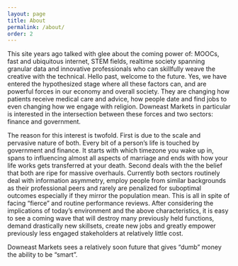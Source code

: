 ```yaml
---
layout: page
title: About
permalink: /about/
order: 2
---
```


This site years ago talked with glee about the coming power of: MOOCs, fast and ubiquitous internet, STEM fields, realtime society spanning granular data and innovative professionals who can skillfully weave the creative with the technical. Hello past, welcome to the future. Yes, we have entered the hypothesized stage where all these factors can, and are powerful forces in our economy and overall society. They are changing how patients receive medical care and advice, how people date and find jobs to even changing how we engage with religion. Downeast Markets in particular is interested in the intersection between these forces and two sectors: finance and government. 

The reason for this interest is twofold. First is due to the scale and pervasive nature of both. Every bit of a person’s life is touched by government and finance. It starts with which timezone you wake up in, spans to influencing almost all aspects of marriage and ends with how your life works gets transferred at your death.  Second deals with the the belief that both are ripe for massive overhauls. Currently both sectors routinely deal with information asymmetry, employ people from similar backgrounds as their professional peers and rarely are penalized for suboptimal outcomes especially if they mirror the population mean. This is all in spite of facing “fierce” and routine performance reviews. After considering the implications of today’s environment and the above characteristics, it is easy to see a coming wave that will destroy many previously held functions, demand drastically new skillsets, create new jobs and greatly empower previously less engaged stakeholders at relatively little cost.

Downeast Markets sees a relatively soon future that gives “dumb” money the ability to be “smart”.













